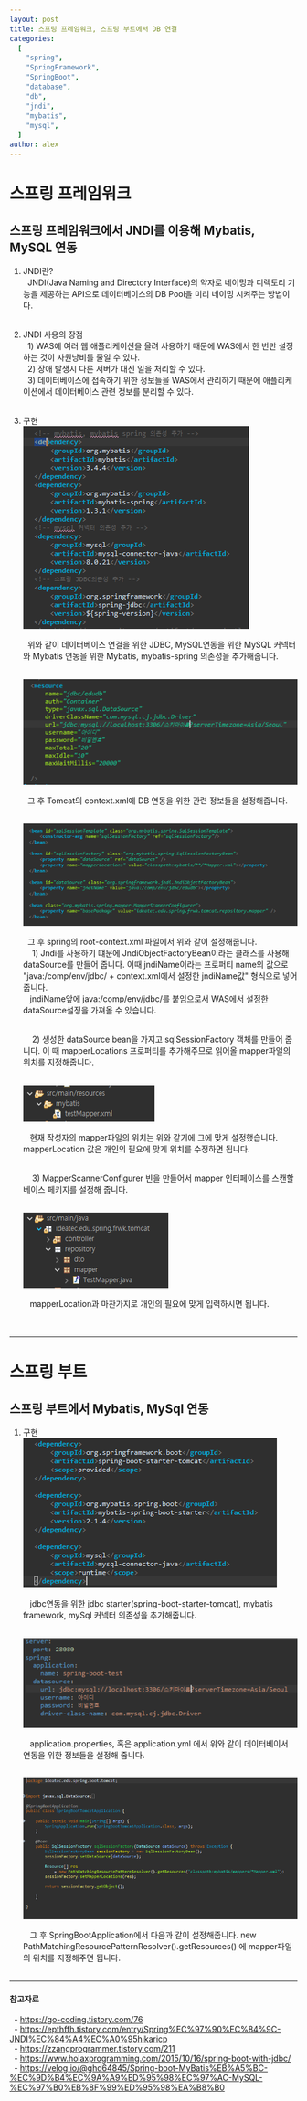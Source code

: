 ```yaml
---
layout: post
title: 스프링 프레임워크, 스프링 부트에서 DB 연결
categories:
  [
    "spring",
    "SpringFramework",
    "SpringBoot",
    "database",
    "db",
    "jndi",
    "mybatis",
    "mysql",
  ]
author: alex
---
```


# 스프링 프레임워크

## 스프링 프레임워크에서 JNDI를 이용해 Mybatis, MySQL 연동

1. JNDI란? <br>
   &nbsp;&nbsp;JNDI(Java Naming and Directory Interface)의 약자로 네이밍과 디렉토리 기능을 제공하는 API으로 데이터베이스의 DB Pool을 미리 네이밍 시켜주는 방법이다. <br><br>

2. JNDI 사용의 장점 <br>
   &nbsp;&nbsp;1) WAS에 여러 웹 애플리케이션을 올려 사용하기 때문에 WAS에서 한 번만 설정하는 것이 자원낭비를 줄일 수 있다.<br>
   &nbsp;&nbsp;2) 장애 발생시 다른 서버가 대신 일을 처리할 수 있다.<br>
   &nbsp;&nbsp;3) 데이터베이스에 접속하기 위한 정보들을 WAS에서 관리하기 때문에 애플리케이션에서 데이터베이스 관련 정보를 분리할 수 있다. <br><br>

3. 구현 <br>
   ![pom](../image/alex/2021-06-15/pom.xml-setting.PNG)

   &nbsp;&nbsp;위와 같이 데이터베이스 연결을 위한 JDBC, MySQL연동을 위한 MySQL 커넥터와 Mybatis 연동을 위한 Mybatis, mybatis-spring 의존성을 추가해줍니다. <br><br>

   ![context](../image/alex/2021-06-15/context-setting.PNG)

   &nbsp;&nbsp;그 후 Tomcat의 context.xml에 DB 연동을 위한 관련 정보들을 설정해줍니다. <br><br>

   ![root-context](../image/alex/2021-06-15/root-context.xml-setting.PNG)

   &nbsp;&nbsp;그 후 spring의 root-context.xml 파일에서 위와 같이 설정해줍니다. <br>
   &nbsp;&nbsp;&nbsp; 1) Jndi를 사용하기 떄문에 JndiObjectFactoryBean이라는 클래스를 사용해 dataSource를 만들어 줍니다. 이때 jndiName이라는 프로퍼티 name의 값으로 "java:/comp/env/jdbc/ + context.xml에서 설정한 jndiName값" 형식으로 넣어줍니다. <br>
   &nbsp;&nbsp;&nbsp;jndiName앞에 java:/comp/env/jdbc/를 붙임으로서 WAS에서 설정한 dataSource설정을 가져올 수 있습니다. <br><br>

   &nbsp;&nbsp;&nbsp; 2) 생성한 dataSource bean을 가지고 sqlSessionFactory 객체를 만들어 줍니다. 이 때 mapperLocations 프로퍼티를 추가해주므로 읽어올 mapper파일의 위치를 지정해줍니다. <br><br>

   ![mapper-location](../image/alex/2021-06-15/mapper-location.PNG) <br>

   &nbsp;&nbsp;&nbsp;현재 작성자의 mapper파일의 위치는 위와 같기에 그에 맞게 설정했습니다. mapperLocation 값은 개인의 필요에 맞게 위치를 수정하면 됩니다. <br><br>

   &nbsp;&nbsp;&nbsp; 3) MapperScannerConfigurer 빈을 만들어서 mapper 인터페이스를 스캔할 베이스 페키지를 설정해 줍니다. <br><br>

   ![base-package](../image/alex/2021-06-15/base-package.PNG) <br>

   &nbsp;&nbsp;&nbsp;mapperLocation과 마찬가지로 개인의 필요에 맞게 입력하시면 됩니다. <br><br>
   <br>

---

# 스프링 부트

## 스프링 부트에서 Mybatis, MySql 연동

1. 구현 <br>
   ![boot-pom](../image/alex/2021-06-15/boot-pom.PNG) <br>

   &nbsp;&nbsp; jdbc연동을 위한 jdbc starter(spring-boot-starter-tomcat), mybatis framework, mySql 커넥터 의존성을 추가해줍니다. <br><br>

   ![boot-dataSource](../image/alex/2021-06-15/boot-dataSource.PNG) <br>

   &nbsp;&nbsp; application.properties, 혹은 application.yml 에서 위와 같이 데이터베이서 연동을 위한 정보들을 설정해 줍니다. <br><br>

   ![boot-application-setting](../image/alex/2021-06-15/boot-application-setting.PNG) <br>

   &nbsp;&nbsp; 그 후 SpringBootApplication에서 다음과 같이 설정해줍니다. new PathMatchingResourcePatternResolver().getResources() 에 mapper파일의 위치를 지정해주면 됩니다. <br><br>

---

#### 참고자료

&nbsp; - https://go-coding.tistory.com/76 <br>
&nbsp; - https://epthffh.tistory.com/entry/Spring%EC%97%90%EC%84%9C-JNDI%EC%84%A4%EC%A0%95hikaricp <br>
&nbsp; - https://zzangprogrammer.tistory.com/211 <br>
&nbsp; - https://www.holaxprogramming.com/2015/10/16/spring-boot-with-jdbc/ <br>
&nbsp; - https://velog.io/@ghd64845/Spring-boot-MyBatis%EB%A5%BC-%EC%9D%B4%EC%9A%A9%ED%95%98%EC%97%AC-MySQL-%EC%97%B0%EB%8F%99%ED%95%98%EA%B8%B0 <br>
